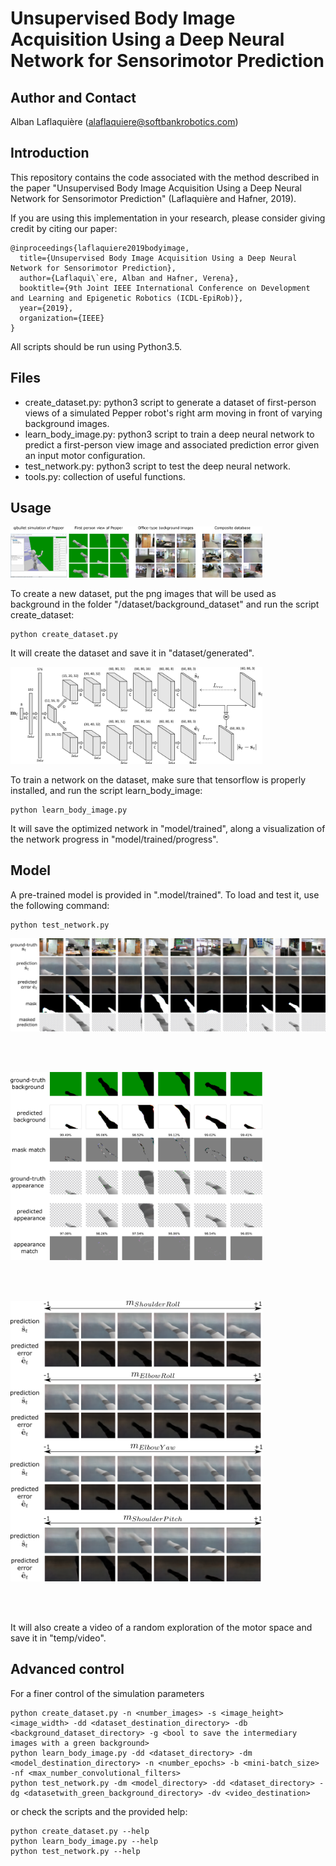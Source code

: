 # Unsupervised Body Image Acquisition Using a Deep Neural Network for Sensorimotor Prediction

## Author and Contact
Alban Laflaquière (alaflaquiere@softbankrobotics.com)


## Introduction
This repository contains the code associated with the method described in the paper "Unsupervised Body Image Acquisition Using a Deep Neural Network for Sensorimotor Prediction" (Laflaquière and Hafner, 2019).

If you are using this implementation in your research, please consider giving credit by citing our paper:

    @inproceedings{laflaquiere2019bodyimage,
      title={Unsupervised Body Image Acquisition Using a Deep Neural Network for Sensorimotor Prediction},
      author={Laflaqui\`ere, Alban and Hafner, Verena},
      booktitle={9th Joint IEEE International Conference on Development and Learning and Epigenetic Robotics (ICDL-EpiRob)},
      year={2019},
      organization={IEEE}
    }

All scripts should be run using Python3.5.


## Files
* create_dataset.py: python3 script to generate a dataset of first-person views of a simulated Pepper robot's right arm moving in front of varying background images.
* learn_body_image.py: python3 script to train a deep neural network to predict a first-person view image and associated prediction error given an input motor configuration.
* test_network.py: python3 script to test the deep neural network.
* tools.py: collection of useful functions.


## Usage
  
<img src="illustrations/dataset.png" width="80%">
  
To create a new dataset, put the png images that will be used as background in the folder "/dataset/background_dataset" and run the script create_dataset:

```
python create_dataset.py
```
It will create the dataset and save it in "dataset/generated".

  
<img src="illustrations/network.png" width="80%">
  
  
To train a network on the dataset, make sure that tensorflow is properly installed, and run the script learn_body_image:
```
python learn_body_image.py
```
It will save the optimized network in "model/trained", along a visualization of the network progress in "model/trained/progress".


## Model

A pre-trained model is provided in ".model/trained". To load and test it, use the following command:
```
python test_network.py
```

<img src="illustrations/results.png">

<br/><br/>

<img src="illustrations/quantitative_evaluation.png" width="80%">

<br/><br/>

<img src="illustrations/results2.png" width="80%">

<br/><br/>

It will also create a video of a random exploration of the motor space and save it in "temp/video".


## Advanced control

For a finer control of the simulation parameters
```
python create_dataset.py -n <number_images> -s <image_height> <image_width> -dd <dataset_destination_directory> -db <background_dataset_directory> -g <bool to save the intermediary images with a green background>
python learn_body_image.py -dd <dataset_directory> -dm <model_destination_directory> -n <number_epochs> -b <mini-batch_size> -nf <max_number_convolutional_filters>
python test_network.py -dm <model_directory> -dd <dataset_directory> -dg <datasetwith_green_background_directory> -dv <video_destination>
```
or check the scripts and the provided help:
```
python create_dataset.py --help
python learn_body_image.py --help
python test_network.py --help
```

